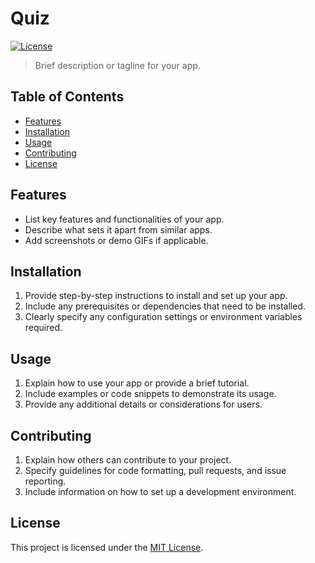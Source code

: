 # Quiz

[![License](https://img.shields.io/badge/license-MIT-blue.svg)](LICENSE)

> Brief description or tagline for your app.

## Table of Contents

- [Features](#features)
- [Installation](#installation)
- [Usage](#usage)
- [Contributing](#contributing)
- [License](#license)

## Features

- List key features and functionalities of your app.
- Describe what sets it apart from similar apps.
- Add screenshots or demo GIFs if applicable.

## Installation

1. Provide step-by-step instructions to install and set up your app.
2. Include any prerequisites or dependencies that need to be installed.
3. Clearly specify any configuration settings or environment variables required.

## Usage

1. Explain how to use your app or provide a brief tutorial.
2. Include examples or code snippets to demonstrate its usage.
3. Provide any additional details or considerations for users.

## Contributing

1. Explain how others can contribute to your project.
2. Specify guidelines for code formatting, pull requests, and issue reporting.
3. Include information on how to set up a development environment.

## License

This project is licensed under the [MIT License](LICENSE).
